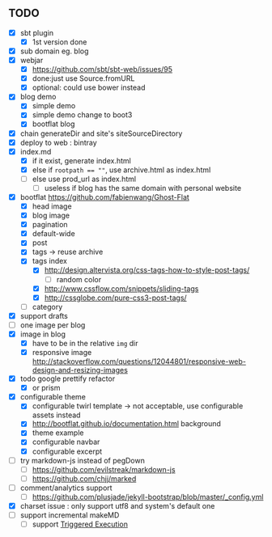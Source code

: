 ## TODO

* [x] sbt plugin
  * [x] 1st version done
* [x] sub domain eg. blog
* [x] webjar
  * [x] https://github.com/sbt/sbt-web/issues/95
  * [x] done:just use Source.fromURL
  * [x] optional: could use bower instead
* [x] blog demo
  * [x] simple demo
  * [x] simple demo change to boot3
  * [x] bootflat blog
* [x] chain generateDir and site's siteSourceDirectory
* [x] deploy to web : bintray
* [x] index.md
  * [x] if it exist, generate index.html
  * [x] else if `rootpath == ""`, use archive.html as index.html
  * [ ] else use prod_url as index.html
    * [ ] useless if blog has the same domain with personal website
* [x] bootflat https://github.com/fabienwang/Ghost-Flat
  * [x] head image
  * [x] blog image
  * [x] pagination
  * [x] default-wide
  * [x] post
  * [x] tags -> reuse archive
  * [x] tags index
    * [x] http://design.altervista.org/css-tags-how-to-style-post-tags/
      * [ ] random color
    * [x] http://www.cssflow.com/snippets/sliding-tags
    * [x] http://cssglobe.com/pure-css3-post-tags/
  * [ ] category
* [x] support drafts
* [ ] one image per blog
* [x] image in blog
  * [x] have to be in the relative `img` dir
  * [x] responsive image http://stackoverflow.com/questions/12044801/responsive-web-design-and-resizing-images
* [x] todo google prettify refactor
  * [x] or prism
* [x] configurable theme
  * [x] configurable twirl template -> not acceptable, use configurable assets instead
  * [x] http://bootflat.github.io/documentation.html background
  * [x] theme example
  * [x] configurable navbar
  * [x] configurable excerpt
* [ ] try markdown-js instead of pegDown
  * [ ] https://github.com/evilstreak/markdown-js
  * [ ] https://github.com/chjj/marked
* [ ] comment/analytics support
  * [ ] https://github.com/plusjade/jekyll-bootstrap/blob/master/_config.yml
* [x] charset issue : only support utf8 and system's default one
* [ ] support incremental makeMD
  * [ ] support [Triggered Execution](http://www.scala-sbt.org/0.13/docs/Triggered-Execution.html)